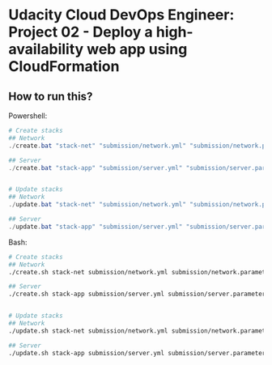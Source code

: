 # Udacity Cloud DevOps Engineer: Project 02 - Deploy a high-availability web app using CloudFormation

## How to run this?

Powershell:

```powershell
# Create stacks
## Network
./create.bat "stack-net" "submission/network.yml" "submission/network.parameters.json" "us-east-1"

## Server
./create.bat "stack-app" "submission/server.yml" "submission/server.parameters.json" "us-east-1"


# Update stacks
## Network
./update.bat "stack-net" "submission/network.yml" "submission/network.parameters.json" "us-east-1"

## Server
./update.bat "stack-app" "submission/server.yml" "submission/server.parameters.json" "us-east-1"
```

Bash:

```bash
# Create stacks
## Network
./create.sh stack-net submission/network.yml submission/network.parameters.jso us-east-1

## Server
./create.sh stack-app submission/server.yml submission/server.parameters.jso us-east-1


# Update stacks
## Network
./update.sh stack-net submission/network.yml submission/network.parameters.jso us-east-1

## Server
./update.sh stack-app submission/server.yml submission/server.parameters.jso us-east-1
```

